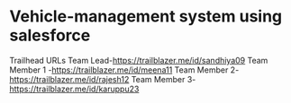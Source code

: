 # Vehicle-management system using salesforce

Trailhead URLs
Team Lead-https://trailblazer.me/id/sandhiya09
Team Member 1 -https://trailblazer.me/id/meena11
Team Member 2-https://trailblazer.me/id/rajesh12
Team Member 3-https://trailblazer.me/id/karuppu23
